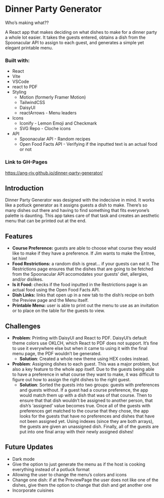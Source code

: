 # Dinner Party Generator

Who’s making what??

A React app that makes deciding on what dishes to make for a dinner party a whole lot easier. It takes the guests entered, obtains a dish from the Spoonacular API to assign to each guest, and generates a simple yet elegant printable menu. 

### Built with:
 - React
 - Vite
 - VSCode
 - react to PDF
 - Styling
	 - Motion (formerly Framer Motion)
	 - TailwindCSS
	 - DaisyUI
	 - reactArrows - Menu leaders
- Icons
	- Iconify - Lemon Emoji and Checkmark
	- SVG Repo - Cloche icons
 - API
	 - Spoonacular API - Random recipes
	 - Open Food Facts API - Verifying if the inputted text is an actual food or not

### Link to GH-Pages
https://ang-riv.github.io/dinner-party-generator/

## Introduction
Dinner Party Generator was designed with the indecisive in mind. It works like a potluck generator as it assigns guests a dish to make. There’s so many dishes out there and having to find something that fits everyone’s palette is daunting. This app takes care of that task and creates an aesthetic menu that can be printed out at the end.

## Features
- **Course Preference:** guests are able to choose what course they would like to make if they have a preference. If Jim wants to make the Entree, let him!
- **Food Restrictions:** a random dish is great… if your guests can eat it. The Restrictions page ensures that the dishes that are going to be fetched from the Spoonacular API accomodates your guests’ diet, allergies, and/or dislikes.
- **Is it Food:** checks if the food inputted in the Restrictions page is an actual food using the Open Food Facts API.
- **Dish Links:** links that open up in a new tab to the dish’s recipe on both the Preview page and the Menu itself.
- **Printable Menu:** user is able to print out the menu to use as an invitation or to place on the table for the guests to view.


## Challenges
- **Problem**: Printing with DaisyUI and React to PDF. DaisyUI’s default theme colors use OKLCH, which React to PDF does not support. It’s fine to use it everywhere else but when it came to using it with the final menu page, the PDF wouldn’t be generated.
	- **Solution**: Created a whole new theme using HEX codes instead.
- **Problem**: Assigning dishes to each guest. This was a major problem, but also a key feature to the whole app itself. Due to the guests being able to have a preference in what course they want to make, it was difficult to figure out how to assign the right dishes to the right guest.
	- **Solution**: Sorted the guests into two groups: guests with preferences and guests without. If a guest had a course preference, the app would match them up with a dish that was of that course. Then to ensure that that dish wouldn’t be assigned to another person, that dish’s ‘assigned’ value becomes true. Once all of the guests with preferences get matched to the course that they chose, the app looks for the guests that have no preferences and dishes that have not been assigned yet. Using indexes (since they are both arrays), the guests are given an unassigned dish. Finally, all of the guests are put into one final array with their newly assigned dishes!
## Future Updates
- Dark mode
- Give the option to just generate the menu as if the host is cooking everything instead of a potluck format
- Allowing the user to change the menu’s colors and icons
- Change one dish: if at the PreviewPage the user does not like one of the dishes, give them the option to change that dish and get another one
- Incorporate cuisines 
